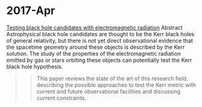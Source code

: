 # 2017-Apr
[Testing black hole candidates with electromagnetic radiation](https://arxiv.org/pdf/1509.03884)
 Abstract
 Astrophysical black hole candidates are thought to be the Kerr black holes of general relativity, but there is not yet direct observational evidence that the spacetime geometry around these objects is described by the Kerr solution. The study of the properties of the electromagnetic radiation emitted by gas or stars orbiting these objects can potentially test the Kerr black hole hypothesis.
>> This paper reviews the state of the art of this research field, describing the possible approaches to test the Kerr metric with current and future observational facilities and discussing current constraints.
